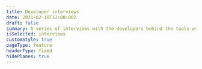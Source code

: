 ```yaml
---
title: Developer interviews
date: 2021-02-18T12:00:00Z
draft: false
summary: A series of interviews with the developers behind the tools we feature at Console.
isSelected: interviews
customStyle: true
pageType: feature
headerType: fixed
hidePlanes: true
---
```


